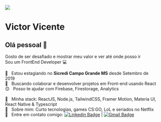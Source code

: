 
<img width="auto" src="https://www.google.com/url?sa=i&url=https%3A%2F%2Fwww.pinterest.at%2Fpin%2F839147343053627457%2F%3Famp_client_id%3DCLIENT_ID(_)%26mweb_unauth_id%3D%7B%7Bdefault.session%7D%7D%26amp_url%3Dhttps%253A%252F%252Fwww.pinterest.at%252Famp%252Fpin%252F839147343053627457%252F&psig=AOvVaw2EtgpIJCyfFtCsdsNoUJ1U&ust=1614210000813000&source=images&cd=vfe&ved=0CAIQjRxqFwoTCKDAk4OXge8CFQAAAAAdAAAAABAD">

# Victor Vicente

## Olá pessoal 👋
Gosto de ser desafiado e mostrar meu valor e ver até onde posso ir
<br/>
Sou um FrontEnd Developer :computer:

 :rocket:  &nbsp; Estou estagiando no **Sicredi Campo Grande MS** desde Setembro de 2019
 <br/> :purple_heart: &nbsp; Buscando colaborar e desenvolver projetos em Front-end usando React
 <br/> :blush: &nbsp; Posso te ajudar com Firebase, Firestorage, Analytics  
 <br/>  :green_book: &nbsp; Minha stack: ReactJS, Node.js, TailwindCSS, Framer Motion, Materia UI,  React Native & Typescript
 <br/> 💬  &nbsp; Sobre mim: Curto tecnologias, games CS:GO, LoL e seriados no Netflix
 <br/> :email: &nbsp; Entre em contato comigo: [![Linkedin Badge](https://img.shields.io/badge/-VictorVicente-blue?style=flat-square&logo=Linkedin&logoColor=white&link=https://www.linkedin.com/in/victor-vicente-9b205a192/)](https://www.linkedin.com/in/victor-vicente-9b205a192/) 
| 
[![Gmail Badge](https://img.shields.io/badge/-victorantoniovicente@gmail.com-c14438?style=flat-square&logo=Gmail&logoColor=white&link=mailto:victorantoniovicente@gmail.com)](mailto:victorantoniovicente@gmail.com)

